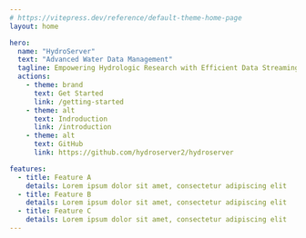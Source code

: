 ```yaml
---
# https://vitepress.dev/reference/default-theme-home-page
layout: home

hero:
  name: "HydroServer"
  text: "Advanced Water Data Management"
  tagline: Empowering Hydrologic Research with Efficient Data Streaming and Sharing
  actions:
    - theme: brand
      text: Get Started
      link: /getting-started
    - theme: alt
      text: Indroduction
      link: /introduction
    - theme: alt
      text: GitHub
      link: https://github.com/hydroserver2/hydroserver

features:
  - title: Feature A
    details: Lorem ipsum dolor sit amet, consectetur adipiscing elit
  - title: Feature B
    details: Lorem ipsum dolor sit amet, consectetur adipiscing elit
  - title: Feature C
    details: Lorem ipsum dolor sit amet, consectetur adipiscing elit
---
```

